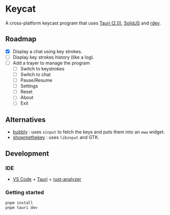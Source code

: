 # Keycat

A cross-platform keycast program that uses [Tauri (2.0)](https://beta.tauri.app/), [SolidJS](https://solidjs.com/) and [rdev](https://github.com/fufesou/rdev).

## Roadmap

- [x] Display a chat using key strokes.
- [ ] Display key strokes history (like a log).
- [ ] Add a trayer to manage the program
  - [ ] Switch to keystrokes
  - [ ] Switch to chat
  - [ ] Pause/Resume
  - [ ] Settings
  - [ ] Reset
  - [ ] About
  - [ ] Exit

## Alternatives

- [bubbly](https://github.com/siduck/bubbly) : uses `xinput` to fetch the keys and puts them into an `eww` widget.
- [showmethekey](https://github.com/AlynxZhou/showmethekey) : uses `libinput` and GTK.

## Development

### IDE

- [VS Code](https://code.visualstudio.com/) + [Tauri](https://marketplace.visualstudio.com/items?itemName=tauri-apps.tauri-vscode) + [rust-analyzer](https://marketplace.visualstudio.com/items?itemName=rust-lang.rust-analyzer)

### Getting started

```bash
pnpm install
pnpm tauri dev
```
